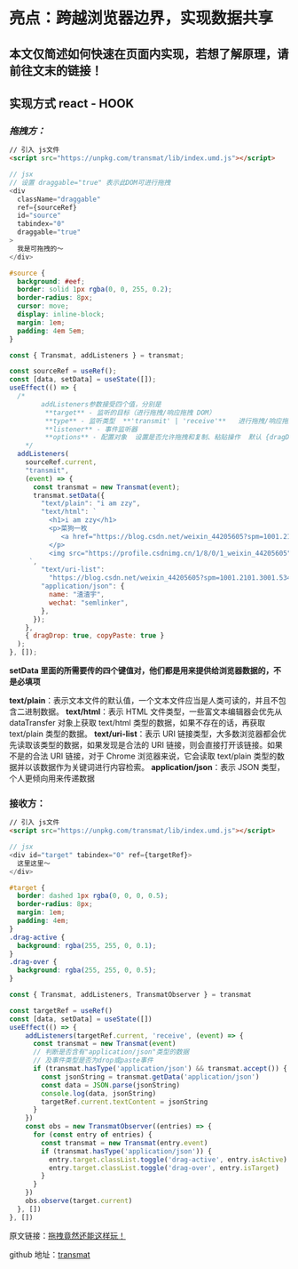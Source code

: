 # 亮点：跨越浏览器边界，实现数据共享

## 本文仅简述如何快速在页面内实现，若想了解原理，请前往文末的链接！

## 实现方式 react - HOOK

### _拖拽方：_

```html
// 引入 js文件
<script src="https://unpkg.com/transmat/lib/index.umd.js"></script>
```

```javascript
// jsx
// 设置 draggable="true" 表示此DOM可进行拖拽
<div
  className="draggable"
  ref={sourceRef}
  id="source"
  tabindex="0"
  draggable="true"
>
  我是可拖拽的～
</div>
```

```css
#source {
  background: #eef;
  border: solid 1px rgba(0, 0, 255, 0.2);
  border-radius: 8px;
  cursor: move;
  display: inline-block;
  margin: 1em;
  padding: 4em 5em;
}
```

```javascript
const { Transmat, addListeners } = transmat;

const sourceRef = useRef();
const [data, setData] = useState([]);
useEffect(() => {
  /*
		addListeners参数接受四个值，分别是
		 **target** - 监听的目标（进行拖拽/响应拖拽 DOM）
		 **type** - 监听类型  **'transmit' | 'receive'**   进行拖拽/响应拖拽
		 **listener** - 事件监听器
		 **options** - 配置对象  设置是否允许拖拽和复制、粘贴操作  默认 {dragDrop: 	true, copyPaste: true}
	*/
  addListeners(
    sourceRef.current,
    "transmit",
    (event) => {
      const transmat = new Transmat(event);
      transmat.setData({
        "text/plain": "i am zzy",
        "text/html": `
          <h1>i am zzy</h1>
          <p>菜狗一枚
             <a href="https://blog.csdn.net/weixin_44205605?spm=1001.2101.3001.5343">访问我的主页</a>!
          </p>
          <img src="https://profile.csdnimg.cn/1/8/0/1_weixin_44205605" border="1" />
     `,
        "text/uri-list":
          "https://blog.csdn.net/weixin_44205605?spm=1001.2101.3001.5343",
        "application/json": {
          name: "渣渣宇",
          wechat: "semlinker",
        },
      });
    },
    { dragDrop: true, copyPaste: true }
  );
}, []);
```

**setData 里面的所需要传的四个键值对，他们都是用来提供给浏览器数据的，不是必填项**

**text/plain**：表示文本文件的默认值，一个文本文件应当是人类可读的，并且不包含二进制数据。
**text/html**：表示 HTML 文件类型，一些富文本编辑器会优先从 dataTransfer 对象上获取 text/html 类型的数据，如果不存在的话，再获取 text/plain 类型的数据。
**text/uri-list**：表示 URI 链接类型，大多数浏览器都会优先读取该类型的数据，如果发现是合法的 URI 链接，则会直接打开该链接。如果不是的合法 URI 链接，对于 Chrome 浏览器来说，它会读取 text/plain 类型的数据并以该数据作为关键词进行内容检索。
**application/json**：表示 JSON 类型，个人更倾向用来传递数据

### 接收方：

```html
// 引入 js文件
<script src="https://unpkg.com/transmat/lib/index.umd.js"></script>
```

```javascript
// jsx
<div id="target" tabindex="0" ref={targetRef}>
  这里这里～
</div>
```

```css
#target {
  border: dashed 1px rgba(0, 0, 0, 0.5);
  border-radius: 8px;
  margin: 1em;
  padding: 4em;
}
.drag-active {
  background: rgba(255, 255, 0, 0.1);
}
.drag-over {
  background: rgba(255, 255, 0, 0.5);
}
```

```javascript
const { Transmat, addListeners, TransmatObserver } = transmat

const targetRef = useRef()
const [data, setData] = useState([])
useEffect(() => {
	addListeners(targetRef.current, 'receive', (event) => {
      const transmat = new Transmat(event)
      // 判断是否含有"application/json"类型的数据
      // 及事件类型是否为drop或paste事件
      if (transmat.hasType('application/json') && transmat.accept()) {
        const jsonString = transmat.getData('application/json')
        const data = JSON.parse(jsonString)
        console.log(data, jsonString)
        targetRef.current.textContent = jsonString
      }
    })
    const obs = new TransmatObserver((entries) => {
      for (const entry of entries) {
        const transmat = new Transmat(entry.event)
        if (transmat.hasType('application/json')) {
          entry.target.classList.toggle('drag-active', entry.isActive)
          entry.target.classList.toggle('drag-over', entry.isTarget)
        }
      }
    })
    obs.observe(target.current)
  }, [])
}, [])

```

原文链接：[拖拽竟然还能这样玩！](https://juejin.cn/post/6984587700951056414#heading-7)

github 地址：[transmat](https://github.com/google/transmat)
